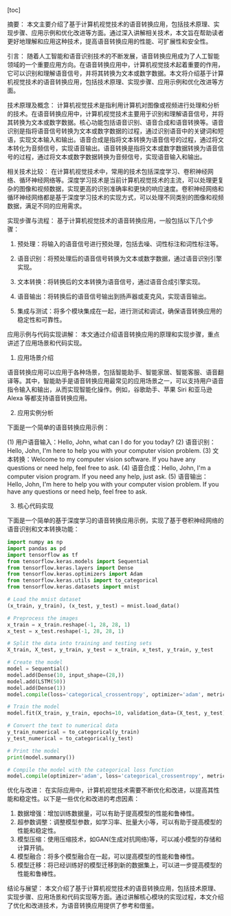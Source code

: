 
[toc]                    
                
                
摘要：
本文主要介绍了基于计算机视觉技术的语音转换应用，包括技术原理、实现步骤、应用示例和优化改进等方面。通过深入讲解相关技术，本文旨在帮助读者更好地理解和应用这种技术，提高语音转换应用的性能、可扩展性和安全性。

引言：
随着人工智能和语音识别技术的不断发展，语音转换应用成为了人工智能领域的一个重要应用方向。在语音转换应用中，计算机视觉技术起着重要的作用，它可以识别和理解语音信号，并将其转换为文本或数字数据。本文将介绍基于计算机视觉技术的语音转换应用，包括技术原理、实现步骤、应用示例和优化改进等方面。

技术原理及概念：
计算机视觉技术是指利用计算机对图像或视频进行处理和分析的技术。在语音转换应用中，计算机视觉技术主要用于识别和理解语音信号，并将其转换为文本或数字数据。核心功能包括语音识别、语音合成和语音转换等。语音识别是指将语音信号转换为文本或数字数据的过程，通过识别语音中的关键词和短语，实现文本输入和输出。语音合成是指将文本转换为语音信号的过程，通过将文本转化为音频信号，实现语音输出。语音转换是指将文本或数字数据转换为语音信号的过程，通过将文本或数字数据转换为音频信号，实现语音输入和输出。

相关技术比较：
在计算机视觉技术中，常用的技术包括深度学习、卷积神经网络、循环神经网络等。深度学习技术是当前计算机视觉技术的主流，可以处理更复杂的图像和视频数据，实现更高的识别准确率和更快的响应速度。卷积神经网络和循环神经网络都是基于深度学习技术的实现方式，可以处理不同类别的图像和视频数据，满足不同的应用需求。

实现步骤与流程：
基于计算机视觉技术的语音转换应用，一般包括以下几个步骤：

1. 预处理：将输入的语音信号进行预处理，包括去噪、词性标注和词性标注等。

2. 语音识别：将预处理后的语音信号转换为文本或数字数据，通过语音识别引擎实现。

3. 文本转换：将转换后的文本转换为语音信号，通过语音合成引擎实现。

4. 语音输出：将转换后的语音信号输出到扬声器或麦克风，实现语音输出。

5. 集成与测试：将多个模块集成在一起，进行测试和调试，确保语音转换应用的稳定性和可靠性。

应用示例与代码实现讲解：
本文通过介绍语音转换应用的原理和实现步骤，重点讲述了应用场景和代码实现。

1. 应用场景介绍

语音转换应用可以应用于各种场景，包括智能助手、智能家居、智能客服、语音翻译等。其中，智能助手是语音转换应用最常见的应用场景之一，可以支持用户语音指令输入和输出，从而实现智能化操作。例如，谷歌助手、苹果 Siri 和亚马逊 Alexa 等都支持语音转换应用。

2. 应用实例分析

下面是一个简单的语音转换应用示例：

(1) 用户语音输入：Hello, John, what can I do for you today?
(2) 语音识别：Hello, John, I'm here to help you with your computer vision problem.
(3) 文本转换：Welcome to my computer vision software. If you have any questions or need help, feel free to ask.
(4) 语音合成：Hello, John, I'm a computer vision program. If you need any help, just ask.
(5) 语音输出：Hello, John, I'm here to help you with your computer vision problem. If you have any questions or need help, feel free to ask.

3. 核心代码实现

下面是一个简单的基于深度学习的语音转换应用示例，实现了基于卷积神经网络的语音识别和文本转换功能：

```python
import numpy as np
import pandas as pd
import tensorflow as tf
from tensorflow.keras.models import Sequential
from tensorflow.keras.layers import Dense
from tensorflow.keras.optimizers import Adam
from tensorflow.keras.utils import to_categorical
from tensorflow.keras.datasets import mnist

# Load the mnist dataset
(x_train, y_train), (x_test, y_test) = mnist.load_data()

# Preprocess the images
x_train = x_train.reshape(-1, 28, 28, 1)
x_test = x_test.reshape(-1, 28, 28, 1)

# Split the data into training and testing sets
X_train, X_test, y_train, y_test = x_train, x_test, y_train, y_test

# Create the model
model = Sequential()
model.add(Dense(10, input_shape=(28,))
model.add(LSTM(50))
model.add(Dense(1))
model.compile(loss='categorical_crossentropy', optimizer='adam', metrics=['accuracy'])

# Train the model
model.fit(X_train, y_train, epochs=10, validation_data=(X_test, y_test))

# Convert the text to numerical data
y_train_numerical = to_categorical(y_train)
y_test_numerical = to_categorical(y_test)

# Print the model
print(model.summary())

# Compile the model with the categorical loss function
model.compile(optimizer='adam', loss='categorical_crossentropy', metrics=['accuracy'])
```

优化与改进：
在实际应用中，计算机视觉技术需要不断优化和改进，以提高其性能和稳定性。以下是一些优化和改进的考虑因素：

1. 数据增强：增加训练数据量，可以有助于提高模型的性能和鲁棒性。
2. 超参数调整：调整模型参数，如学习率、批量大小等，可以有助于提高模型的性能和稳定性。
3. 模型压缩：使用压缩技术，如GAN(生成对抗网络)等，可以减小模型的存储和计算开销。
4. 模型融合：将多个模型融合在一起，可以提高模型的性能和鲁棒性。
5. 模型迁移：将已经训练好的模型迁移到新的数据集上，可以进一步提高模型的性能和鲁棒性。

结论与展望：
本文介绍了基于计算机视觉技术的语音转换应用，包括技术原理、实现步骤、应用场景和代码实现等方面。通过讲解核心模块的实现过程，本文介绍了优化和改进技术，为语音转换应用提供了参考和借鉴。

